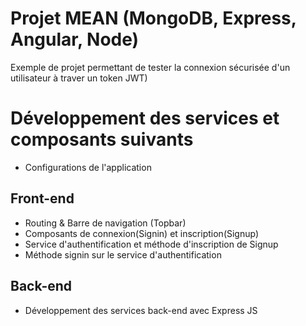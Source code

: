# Projet MEAN (MongoDB, Express, Angular, Node)

Exemple de projet permettant de tester la connexion sécurisée d'un utilisateur
à traver un token JWT)

# Développement des services et composants suivants

- Configurations de l'application

## Front-end

- Routing & Barre de navigation (Topbar)
- Composants de connexion(Signin) et inscription(Signup)
- Service d'authentification et méthode d'inscription de Signup
- Méthode signin sur le service d'authentification

## Back-end

- Développement des services back-end avec Express JS

